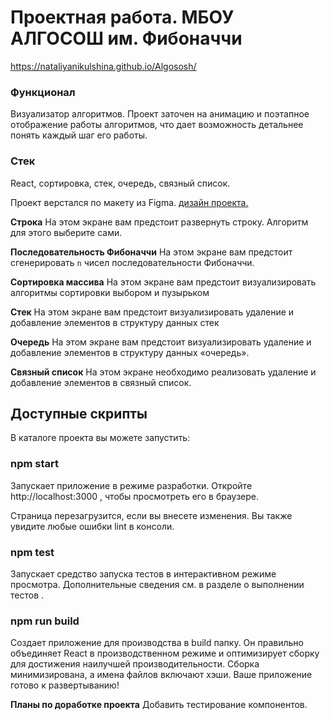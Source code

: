 # Проектная работа. МБОУ АЛГОСОШ им. Фибоначчи
https://nataliyanikulshina.github.io/Algososh/

### Функционал
Визуализатор алгоритмов. Проект заточен на анимацию и поэтапное отображение работы алгоритмов, что дает возможность детальнее понять каждый шаг его работы.

### Стек 
React, сортировка, стек, очередь, связный список.

Проект верстался по макету из Figma. [дизайн проекта.](https://www.figma.com/file/RIkypcTQN5d37g7RRTFid0/Algososh_external_link?node-id=0%3A1)


**Строка**
На этом экране вам предстоит развернуть строку. Алгоритм для этого выберите сами.

**Последовательность Фибоначчи**
На этом экране вам предстоит сгенерировать `n` чисел последовательности Фибоначчи. 

**Сортировка массива**
На этом экране вам предстоит визуализировать алгоритмы сортировки выбором и пузырьком

**Стек**
На этом экране вам предстоит визуализировать удаление и добавление элементов в структуру данных стек

**Очередь**
На этом экране вам предстоит визуализировать удаление и добавление элементов в структуру данных «очередь».

**Связный список**
На этом экране необходимо реализовать удаление и добавление элементов в связный список. 


## Доступные скрипты
В каталоге проекта вы можете запустить:

### npm start
Запускает приложение в режиме разработки.
Откройте http://localhost:3000 , чтобы просмотреть его в браузере.

Страница перезагрузится, если вы внесете изменения.
Вы также увидите любые ошибки lint в консоли.

### npm test
Запускает средство запуска тестов в интерактивном режиме просмотра. Дополнительные сведения
см. в разделе о выполнении тестов .

### npm run build
Создает приложение для производства в build папку.
Он правильно объединяет React в производственном режиме и оптимизирует сборку для достижения наилучшей производительности.
Сборка минимизирована, а имена файлов включают хэши.
Ваше приложение готово к развертыванию!

**Планы по доработке проекта** 
Добавить тестирование компонентов.
